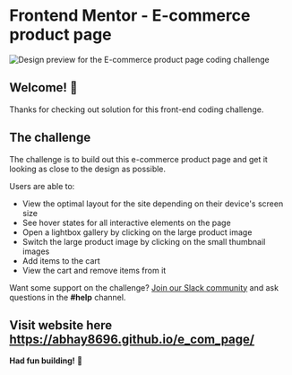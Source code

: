 # Frontend Mentor - E-commerce product page

![Design preview for the E-commerce product page coding challenge](./design/desktop-preview.jpg)

## Welcome! 👋

Thanks for checking out solution for this front-end coding challenge.

## The challenge

The challenge is to build out this e-commerce product page and get it looking as close to the design as possible.

Users are able to:

- View the optimal layout for the site depending on their device's screen size
- See hover states for all interactive elements on the page
- Open a lightbox gallery by clicking on the large product image
- Switch the large product image by clicking on the small thumbnail images
- Add items to the cart
- View the cart and remove items from it

Want some support on the challenge? [Join our Slack community](https://www.frontendmentor.io/slack) and ask questions in the **#help** channel.

## Visit website here https://abhay8696.github.io/e_com_page/

**Had fun building!** 🚀
